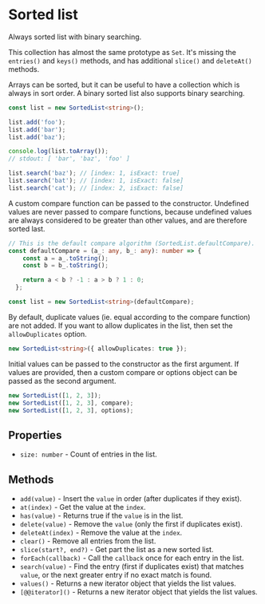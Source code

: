 # Sorted list

Always sorted list with binary searching.

This collection has almost the same prototype as `Set`. It's missing the `entries()` and `keys()` methods, and has additional `slice()` and `deleteAt()` methods.

Arrays can be sorted, but it can be useful to have a collection which is always in sort order. A binary sorted list also supports binary searching.

```ts
const list = new SortedList<string>();

list.add('foo');
list.add('bar');
list.add('baz');

console.log(list.toArray());
// stdout: [ 'bar', 'baz', 'foo' ]

list.search('baz'); // [index: 1, isExact: true]
list.search('bat'); // [index: 1, isExact: false]
list.search('cat'); // [index: 2, isExact: false]
```

A custom compare function can be passed to the constructor. Undefined values are never passed to compare functions, because undefined values are always considered to be greater than other values, and are therefore sorted last.

```ts
// This is the default compare algorithm (SortedList.defaultCompare).
const defaultCompare = (a_: any, b_: any): number => {
    const a = a_.toString();
    const b = b_.toString();

    return a < b ? -1 : a > b ? 1 : 0;
  };

const list = new SortedList<string>(defaultCompare);
```

By default, duplicate values (ie. equal according to the compare function) are not added. If you want to allow duplicates in the list, then set the `allowDuplicates` option.

```ts
new SortedList<string>({ allowDuplicates: true });
```

Initial values can be passed to the constructor as the first argument. If values are provided, then a custom compare or options object can be passed as the second argument.

```ts
new SortedList([1, 2, 3]);
new SortedList([1, 2, 3], compare);
new SortedList([1, 2, 3], options);
```

## Properties

- `size: number` - Count of entries in the list.

## Methods

- `add(value)` - Insert the `value` in order (after duplicates if they exist).
- `at(index)` - Get the value at the `index`.
- `has(value)` - Returns true if the `value` is in the list.
- `delete(value)` - Remove the `value` (only the first if duplicates exist).
- `deleteAt(index)` - Remove the value at the `index`.
- `clear()` - Remove all entries from the list.
- `slice(start?, end?)` - Get part the list as a new sorted list.
- `forEach(callback)` - Call the `callback` once for each entry in the list.
- `search(value)` - Find the entry (first if duplicates exist) that matches `value`, or the next greater entry if no exact match is found.
- `values()` - Returns a new iterator object that yields the list values.
- `[@@iterator]()` - Returns a new iterator object that yields the list values.
